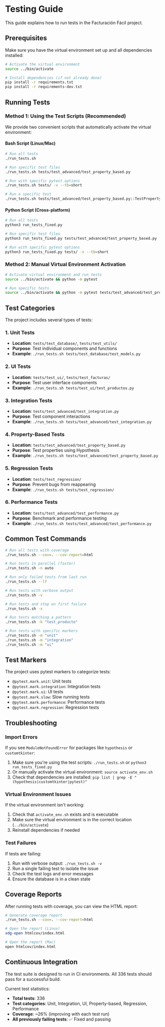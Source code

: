 # Testing Guide

This guide explains how to run tests in the Facturación Fácil project.

## Prerequisites

Make sure you have the virtual environment set up and all dependencies installed:

```bash
# Activate the virtual environment
source ../bin/activate

# Install dependencies (if not already done)
pip install -r requirements.txt
pip install -r requirements-dev.txt
```

## Running Tests

### Method 1: Using the Test Scripts (Recommended)

We provide two convenient scripts that automatically activate the virtual environment:

#### Bash Script (Linux/Mac)
```bash
# Run all tests
./run_tests.sh

# Run specific test files
./run_tests.sh tests/test_advanced/test_property_based.py

# Run with specific pytest options
./run_tests.sh tests/ -v --tb=short

# Run a specific test
./run_tests.sh tests/test_advanced/test_property_based.py::TestPropertyBased::test_precio_always_positive -v
```

#### Python Script (Cross-platform)
```bash
# Run all tests
python3 run_tests_fixed.py

# Run specific test files
python3 run_tests_fixed.py tests/test_advanced/test_property_based.py

# Run with specific pytest options
python3 run_tests_fixed.py tests/ -v --tb=short
```

### Method 2: Manual Virtual Environment Activation

```bash
# Activate virtual environment and run tests
source ../bin/activate && python -m pytest

# Run specific tests
source ../bin/activate && python -m pytest tests/test_advanced/test_property_based.py -v
```

## Test Categories

The project includes several types of tests:

### 1. Unit Tests
- **Location**: `tests/test_database/`, `tests/test_utils/`
- **Purpose**: Test individual components and functions
- **Example**: `./run_tests.sh tests/test_database/test_models.py`

### 2. UI Tests
- **Location**: `tests/test_ui/`, `tests/test_facturas/`
- **Purpose**: Test user interface components
- **Example**: `./run_tests.sh tests/test_ui/test_productos.py`

### 3. Integration Tests
- **Location**: `tests/test_advanced/test_integration.py`
- **Purpose**: Test component interactions
- **Example**: `./run_tests.sh tests/test_advanced/test_integration.py`

### 4. Property-Based Tests
- **Location**: `tests/test_advanced/test_property_based.py`
- **Purpose**: Test properties using Hypothesis
- **Example**: `./run_tests.sh tests/test_advanced/test_property_based.py`

### 5. Regression Tests
- **Location**: `tests/test_regression/`
- **Purpose**: Prevent bugs from reappearing
- **Example**: `./run_tests.sh tests/test_regression/`

### 6. Performance Tests
- **Location**: `tests/test_advanced/test_performance.py`
- **Purpose**: Benchmark and performance testing
- **Example**: `./run_tests.sh tests/test_advanced/test_performance.py`

## Common Test Commands

```bash
# Run all tests with coverage
./run_tests.sh --cov=. --cov-report=html

# Run tests in parallel (faster)
./run_tests.sh -n auto

# Run only failed tests from last run
./run_tests.sh --lf

# Run tests with verbose output
./run_tests.sh -v

# Run tests and stop on first failure
./run_tests.sh -x

# Run tests matching a pattern
./run_tests.sh -k "test_producto"

# Run tests with specific markers
./run_tests.sh -m "unit"
./run_tests.sh -m "integration"
./run_tests.sh -m "ui"
```

## Test Markers

The project uses pytest markers to categorize tests:

- `@pytest.mark.unit`: Unit tests
- `@pytest.mark.integration`: Integration tests
- `@pytest.mark.ui`: UI tests
- `@pytest.mark.slow`: Slow running tests
- `@pytest.mark.performance`: Performance tests
- `@pytest.mark.regression`: Regression tests

## Troubleshooting

### Import Errors
If you see `ModuleNotFoundError` for packages like `hypothesis` or `customtkinter`:

1. Make sure you're using the test scripts: `./run_tests.sh` or `python3 run_tests_fixed.py`
2. Or manually activate the virtual environment: `source activate_env.sh`
3. Check that dependencies are installed: `pip list | grep -E "(hypothesis|customtkinter|pytest)"`

### Virtual Environment Issues
If the virtual environment isn't working:

1. Check that `activate_env.sh` exists and is executable
2. Make sure the virtual environment is in the correct location (`../bin/activate`)
3. Reinstall dependencies if needed

### Test Failures
If tests are failing:

1. Run with verbose output: `./run_tests.sh -v`
2. Run a single failing test to isolate the issue
3. Check the test logs and error messages
4. Ensure the database is in a clean state

## Coverage Reports

After running tests with coverage, you can view the HTML report:

```bash
# Generate coverage report
./run_tests.sh --cov=. --cov-report=html

# Open the report (Linux)
xdg-open htmlcov/index.html

# Open the report (Mac)
open htmlcov/index.html
```

## Continuous Integration

The test suite is designed to run in CI environments. All 336 tests should pass for a successful build.

Current test statistics:
- **Total tests**: 336
- **Test categories**: Unit, Integration, UI, Property-based, Regression, Performance
- **Coverage**: ~26% (improving with each test run)
- **All previously failing tests**: ✅ Fixed and passing
